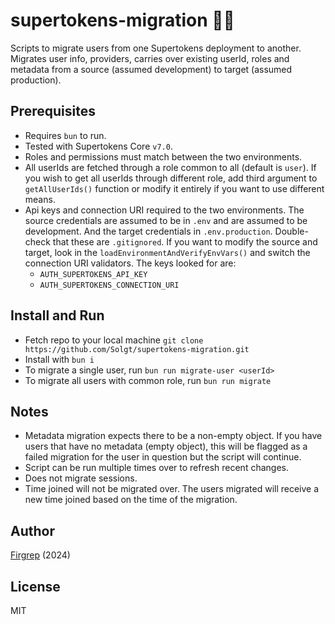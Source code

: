 # supertokens-migration 🔏👥

Scripts to migrate users from one Supertokens deployment to another. Migrates user info, providers, carries over existing userId, roles and metadata from a source (assumed development) to target (assumed production).

## Prerequisites

-   Requires `bun` to run.
-   Tested with Supertokens Core `v7.0`.
-   Roles and permissions must match between the two environments.
-   All userIds are fetched through a role common to all (default is `user`). If you wish to get all userIds through different role, add third argument to `getAllUserIds()` function or modify it entirely if you want to use different means.
-   Api keys and connection URI required to the two environments. The source credentials are assumed to be in `.env` and are assumed to be development. And the target credentials in `.env.production`. Double-check that these are `.gitignored`. If you want to modify the source and target, look in the `loadEnvironmentAndVerifyEnvVars()` and switch the connection URI validators. The keys looked for are:
    -   `AUTH_SUPERTOKENS_API_KEY`
    -   `AUTH_SUPERTOKENS_CONNECTION_URI`

## Install and Run

-   Fetch repo to your local machine `git clone https://github.com/Solgt/supertokens-migration.git`
-   Install with `bun i`
-   To migrate a single user, run `bun run migrate-user <userId>`
-   To migrate all users with common role, run `bun run migrate`

## Notes

-   Metadata migration expects there to be a non-empty object. If you have users that have no metadata (empty object), this will be flagged as a failed migration for the user in question but the script will continue.
-   Script can be run multiple times over to refresh recent changes.
-   Does not migrate sessions.
-   Time joined will not be migrated over. The users migrated will receive a new time joined based on the time of the migration.

## Author

[Firgrep](https://github.com/Firgrep) (2024)

## License

MIT
